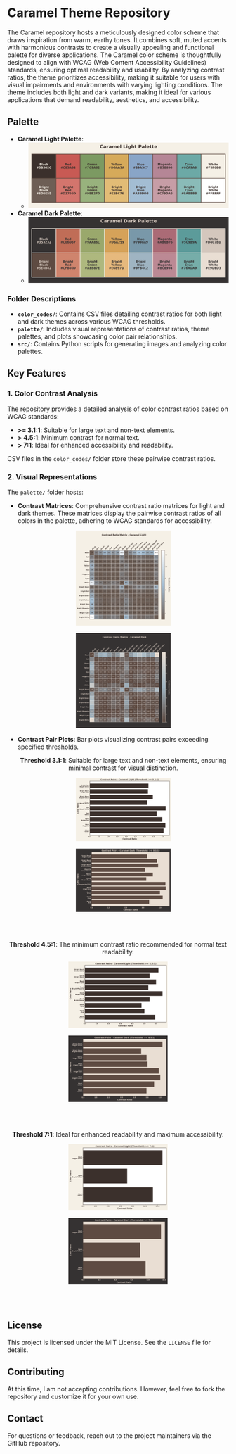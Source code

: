 # Caramel Theme Repository

The Caramel repository hosts a meticulously designed color scheme that draws inspiration from warm, earthy tones. It combines soft, muted accents with harmonious contrasts to create a visually appealing and functional palette for diverse applications. The Caramel color scheme is thoughtfully designed to align with WCAG (Web Content Accessibility Guidelines) standards, ensuring optimal readability and usability. By analyzing contrast ratios, the theme prioritizes accessibility, making it suitable for users with visual impairments and environments with varying lighting conditions. The theme includes both light and dark variants, making it ideal for various applications that demand readability, aesthetics, and accessibility.

## Palette
- **Caramel Light Palette**:
  - ![Caramel Light Palette](palette/caramel_light_grid.png)
- **Caramel Dark Palette**:
  - ![Caramel Dark Palette](palette/caramel_dark_grid.png)
### Folder Descriptions

- **`color_codes/`**: Contains CSV files detailing contrast ratios for both light and dark themes across various WCAG thresholds.
- **`palette/`**: Includes visual representations of contrast ratios, theme palettes, and plots showcasing color pair relationships.
- **`src/`**: Contains Python scripts for generating images and analyzing color palettes.

## Key Features

### 1. **Color Contrast Analysis**
The repository provides a detailed analysis of color contrast ratios based on WCAG standards:
- **>= 3.1:1**: Suitable for large text and non-text elements.
- **> 4.5:1**: Minimum contrast for normal text.
- **> 7:1**: Ideal for enhanced accessibility and readability.

CSV files in the `color_codes/` folder store these pairwise contrast ratios.

### 2. **Visual Representations**
The `palette/` folder hosts:
- **Contrast Matrices**: Comprehensive contrast ratio matrices for light and dark themes. These matrices display the pairwise contrast ratios of all colors in the palette, adhering to WCAG standards for accessibility.
  <p align="center">
    <img src="palette/caramel_light_contrast.png" alt="Caramel Light Contrast Matrix" width="45%">
  </p>
  <p align="center">
    <img src="palette/caramel_dark_contrast.png" alt="Caramel Dark Contrast Matrix" width="45%">
  </p>

- **Contrast Pair Plots**: Bar plots visualizing contrast pairs exceeding specified thresholds.

  <p align="center"><b>Threshold 3.1:1</b>: Suitable for large text and non-text elements, ensuring minimal contrast for visual distinction.</p>
  <p align="center">
    <img src="palette/caramel_light_contrast_pairs_plot_3.11.png" alt="Caramel Light 3.1:1 Threshold" width="45%">
  </p>
  <p align="center">
    <img src="palette/caramel_dark_contrast_pairs_plot_3.11.png" alt="Caramel Dark 3.1:1 Threshold" width="45%">
  </p>
<br><br>
  <p align="center"><b>Threshold 4.5:1</b>: The minimum contrast ratio recommended for normal text readability.</p>
  <p align="center">
    <img src="palette/caramel_light_contrast_pairs_plot_4.51.png" alt="Caramel Light 4.5:1 Threshold" width="45%">
  </p>
  <p align="center">
    <img src="palette/caramel_dark_contrast_pairs_plot_4.51.png" alt="Caramel Dark 4.5:1 Threshold" width="45%">
  </p>
<br><br>
  <p align="center"><b>Threshold 7:1</b>: Ideal for enhanced readability and maximum accessibility.</p>
  <p align="center">
    <img src="palette/caramel_light_contrast_pairs_plot_71.png" alt="Caramel Light 7:1 Threshold" width="45%">
  </p>
  <p align="center">
    <img src="palette/caramel_dark_contrast_pairs_plot_71.png" alt="Caramel Dark 7:1 Threshold" width="45%">
  </p>
<br><br>

## License
This project is licensed under the MIT License. See the `LICENSE` file for details.

## Contributing
At this time, I am not accepting contributions. However, feel free to fork the repository and customize it for your own use.

## Contact
For questions or feedback, reach out to the project maintainers via the GitHub repository.

